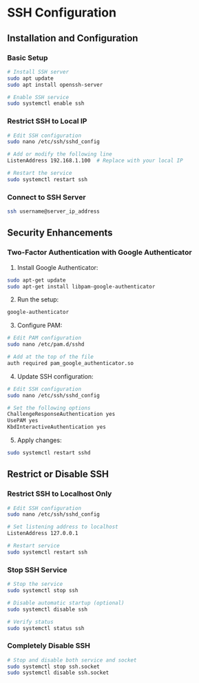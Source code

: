 # SSH Configuration

## Installation and Configuration

### Basic Setup
```bash
# Install SSH server
sudo apt update
sudo apt install openssh-server

# Enable SSH service
sudo systemctl enable ssh
```

### Restrict SSH to Local IP
```bash
# Edit SSH configuration
sudo nano /etc/ssh/sshd_config

# Add or modify the following line
ListenAddress 192.168.1.100  # Replace with your local IP

# Restart the service
sudo systemctl restart ssh
```

### Connect to SSH Server
```bash
ssh username@server_ip_address
```

## Security Enhancements

### Two-Factor Authentication with Google Authenticator

1. Install Google Authenticator:
```bash
sudo apt-get update
sudo apt-get install libpam-google-authenticator
```

2. Run the setup:
```bash
google-authenticator
```

3. Configure PAM:
```bash
# Edit PAM configuration
sudo nano /etc/pam.d/sshd

# Add at the top of the file
auth required pam_google_authenticator.so
```

4. Update SSH configuration:
```bash
# Edit SSH configuration
sudo nano /etc/ssh/sshd_config

# Set the following options
ChallengeResponseAuthentication yes
UsePAM yes
KbdInteractiveAuthentication yes
```

5. Apply changes:
```bash
sudo systemctl restart sshd
```

## Restrict or Disable SSH

### Restrict SSH to Localhost Only
```bash
# Edit SSH configuration
sudo nano /etc/ssh/sshd_config

# Set listening address to localhost
ListenAddress 127.0.0.1

# Restart service
sudo systemctl restart ssh
```

### Stop SSH Service
```bash
# Stop the service
sudo systemctl stop ssh

# Disable automatic startup (optional)
sudo systemctl disable ssh

# Verify status
sudo systemctl status ssh
```

### Completely Disable SSH
```bash
# Stop and disable both service and socket
sudo systemctl stop ssh.socket
sudo systemctl disable ssh.socket
```
